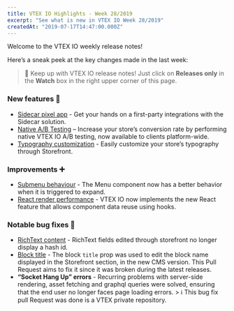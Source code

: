 ```yaml
---
title: VTEX IO Highlights - Week 28/2019
excerpt: "See what is new in VTEX IO Week 28/2019"
createdAt: "2019-07-17T14:47:00.000Z"
---
```


Welcome to the VTEX IO weekly release notes!

Here’s a sneak peek at the key changes made in the last week:

> :bell: Keep up with VTEX IO release notes! Just click on **Releases only** in the **Watch** box in the right upper corner of this page.

### New features :rocket:

- [Sidecar pixel app](sidecar-pixel-app.md) - Get your hands on a first-party integrations with the Sidecar solution.
- [Native A/B Testing](native-ab-testing.md) – Increase your store’s conversion rate by performing native VTEX IO A/B testing, now available to clients platform-wide.
- [Typography customization](typography-customization.md) - Easily customize your store’s typography through Storefront.

### Improvements :heavy_plus_sign:

- [Submenu behaviour](submenu-behavior.md) - The Menu component now has a better behavior when it is triggered to expand.
- [React render performance](react-render-performance.md) - VTEX IO now implements the new React feature that allows component data reuse using hooks.

### Notable bug fixes :bug:

- [RichText content](https://github.com/vtex-apps/admin-pages/pull/241) - RichText fields edited through storefront no longer display a hash id.
- [Block title](https://github.com/vtex-apps/render-runtime/pull/345) - The block `title` prop was used to edit the block name displayed in the Storefront section, in the new CMS version. This Pull Request aims to fix it since it was broken during the latest releases.
- **“Socket Hang Up” errors** - Recurring problems with server-side rendering, asset fetching and graphql queries were solved, ensuring that the end user no longer faces page loading errors. > ℹ️ This bug fix pull Request was done is a VTEX private repository.
